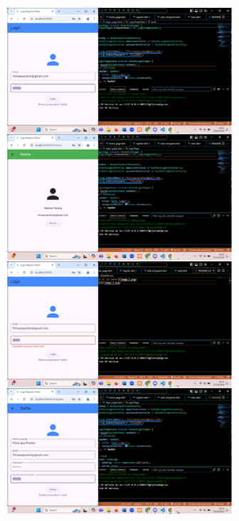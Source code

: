 ![1, jika di isi benar](image-1.png)
![hasilnya](image-2.png)
![jika passwordnya salah](image-3.png)
![mengisi daftar](image-4.png)
